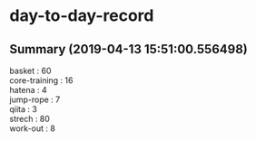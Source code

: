 # day-to-day-record  
## Summary  (2019-04-13 15:51:00.556498)  
basket : 60  
core-training : 16  
hatena : 4  
jump-rope : 7  
qiita : 3  
strech : 80  
work-out : 8  
